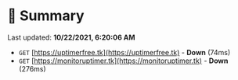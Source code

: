 # 📖 Summary
Last updated: **10/22/2021, 6:20:06 AM**

- `GET` [https://uptimerfree.tk](https://uptimerfree.tk) - **Down** (74ms)
- `GET` [https://monitoruptimer.tk](https://monitoruptimer.tk) - **Down** (276ms)
